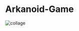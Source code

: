 # Arkanoid-Game

![collage](https://github.com/user-attachments/assets/80235a9c-a90e-49fc-9fd3-731e865e2788)
